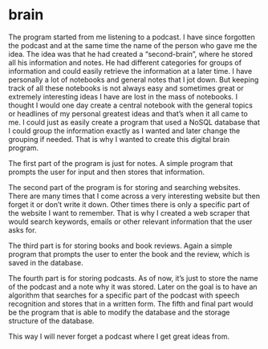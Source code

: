 # brain
The program started from me listening to a podcast. I have since forgotten the podcast and at the same time the name of the person who gave me the idea.
The idea was that he had created a “second-brain”, where he stored all his information and notes. He had different categories for groups of information and could easily retrieve the information at a later time. I have personally a lot of notebooks and general notes that I jot down. But keeping track of all these notebooks is not always easy and sometimes great or extremely interesting ideas I have are lost in the mass of notebooks. I thought I would one day create a central notebook with the general topics or headlines of my personal greatest ideas and that’s when it all came to me. I could just as easily create a program that used a NoSQL database that I could group the information exactly as I wanted and later change the grouping if needed. That is why I wanted to create this digital brain program. 


The first part of the program is just for notes. A simple program that prompts the user for input and then stores that information. 


The second part of the program is for storing and searching websites. There are many times that I come across a very interesting website but then forget it or don’t write it down. Other times there is only a specific part of the website I want to remember. That is why I created a web scraper that would search keywords, emails or other relevant information that the user asks for.


The third part is for storing books and book reviews. Again a simple program that prompts the user to enter the book and the review, which is saved in the database.


The fourth part is for storing podcasts. As of now, it’s just to store the name of the podcast and a note why it was stored. Later on the goal is to have an algorithm that searches for a specific part of the podcast with speech recognition and stores that in a written form.
The fifth and final part would be the program that is able to modify the database and the storage structure of the database.

This way I will never forget a podcast where I get great ideas from.
